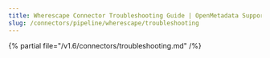 ```yaml
---
title: Wherescape Connector Troubleshooting Guide | OpenMetadata Support
slug: /connectors/pipeline/wherescape/troubleshooting
---
```


{% partial file="/v1.6/connectors/troubleshooting.md" /%}
